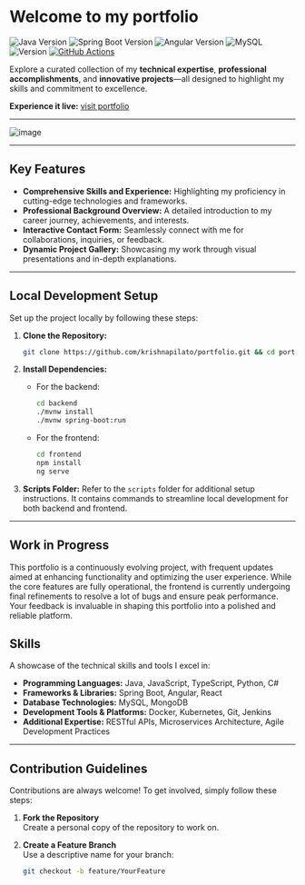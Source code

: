 # Welcome to my portfolio

![Java Version](https://badgen.net/badge/Java/23/blue?icon=java)
![Spring Boot Version](https://img.shields.io/badge/Spring%20Boot-3.4.1-brightgreen?style=flat&logo=spring-boot)
![Angular Version](https://img.shields.io/badge/Angular-19.0.5-red?style=flat&logo=angular)
![MySQL](https://img.shields.io/badge/MySQL-9.1.0-blue?style=flat&logo=mysql)
![Version](https://img.shields.io/badge/Version-0.8.5-blue?style=flat)
[![GitHub Actions](https://github.com/krishnapilato/portfolio/actions/workflows/github-actions.yml/badge.svg)](https://github.com/krishnapilato/portfolio/actions)

Explore a curated collection of my **technical expertise**, **professional accomplishments**, and **innovative projects**—all designed to highlight my skills and commitment to excellence.

**Experience it live:** [visit portfolio](https://krishnapilato.github.io/portfolio)

---

![image](https://github.com/user-attachments/assets/9ff03144-1170-4348-8ece-a254589a76c5)

---

## Key Features

- **Comprehensive Skills and Experience:** Highlighting my proficiency in cutting-edge technologies and frameworks.  
- **Professional Background Overview:** A detailed introduction to my career journey, achievements, and interests.  
- **Interactive Contact Form:** Seamlessly connect with me for collaborations, inquiries, or feedback.  
- **Dynamic Project Gallery:** Showcasing my work through visual presentations and in-depth explanations.  

---

## Local Development Setup

Set up the project locally by following these steps:

1. **Clone the Repository:**
   ```bash
   git clone https://github.com/krishnapilato/portfolio.git && cd portfolio && git checkout dev
   ```

2. **Install Dependencies:**
   - For the backend:
     ```bash
     cd backend
     ./mvnw install
     ./mvnw spring-boot:run
     ```
   - For the frontend:
     ```bash
     cd frontend
     npm install
     ng serve
     ```

3. **Scripts Folder:**
   Refer to the `scripts` folder for additional setup instructions. It contains commands to streamline local development for both backend and frontend.

---

## Work in Progress

This portfolio is a continuously evolving project, with frequent updates aimed at enhancing functionality and optimizing the user experience. While the core features are fully operational, the frontend is currently undergoing final refinements to resolve a lot of bugs and ensure peak performance. Your feedback is invaluable in shaping this portfolio into a polished and reliable platform.


## Skills

A showcase of the technical skills and tools I excel in:

- **Programming Languages:** Java, JavaScript, TypeScript, Python, C#  
- **Frameworks & Libraries:** Spring Boot, Angular, React  
- **Database Technologies:** MySQL, MongoDB  
- **Development Tools & Platforms:** Docker, Kubernetes, Git, Jenkins  
- **Additional Expertise:** RESTful APIs, Microservices Architecture, Agile Development Practices
  
---

## Contribution Guidelines

Contributions are always welcome! To get involved, simply follow these steps:

1. **Fork the Repository**  
   Create a personal copy of the repository to work on.  

2. **Create a Feature Branch**  
   Use a descriptive name for your branch:  
   ```bash
   git checkout -b feature/YourFeature
